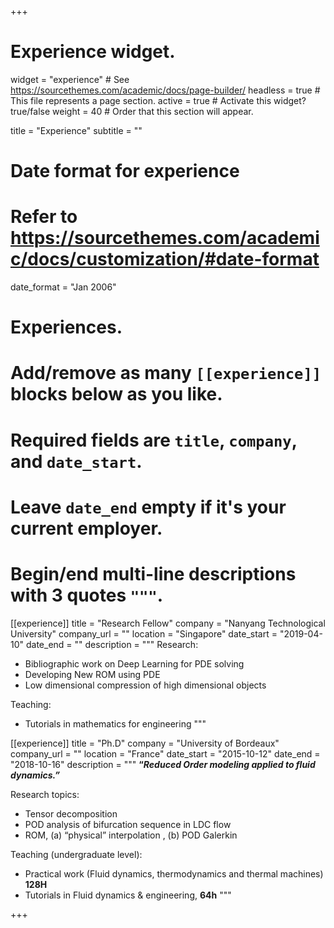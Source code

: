 +++
# Experience widget.
widget = "experience"  # See https://sourcethemes.com/academic/docs/page-builder/
headless = true  # This file represents a page section.
active = true  # Activate this widget? true/false
weight = 40  # Order that this section will appear.

title = "Experience"
subtitle = ""

# Date format for experience
#   Refer to https://sourcethemes.com/academic/docs/customization/#date-format
date_format = "Jan 2006"

# Experiences.
#   Add/remove as many `[[experience]]` blocks below as you like.
#   Required fields are `title`, `company`, and `date_start`.
#   Leave `date_end` empty if it's your current employer.
#   Begin/end multi-line descriptions with 3 quotes `"""`.
[[experience]]
  title = "Research Fellow"
  company = "Nanyang Technological University"
  company_url = ""
  location = "Singapore"
  date_start = "2019-04-10"
  date_end = ""
  description = """
  Research:

  * Bibliographic work on Deep Learning for PDE solving
  * Developing New ROM using PDE
  * Low dimensional compression of high dimensional objects

  Teaching:

  * Tutorials in mathematics for engineering
  """

[[experience]]
  title = "Ph.D"
  company = "University of Bordeaux"
  company_url = ""
  location = "France"
  date_start = "2015-10-12"
  date_end = "2018-10-16"
  description = """
  **“_Reduced Order modeling applied to fluid dynamics.”_**
  
  Research topics:

  * Tensor decomposition
  * POD analysis of bifurcation sequence in LDC flow
  * ROM, (a) “physical” interpolation , (b) POD Galerkin

  Teaching (undergraduate level):

  * Practical work (Fluid dynamics, thermodynamics and thermal machines) **128H**
  * Tutorials in Fluid dynamics & engineering, **64h**
  """

+++
